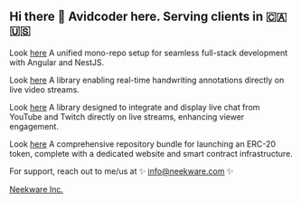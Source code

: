 ## Hi there 👋 Avidcoder here. Serving clients in 🇨🇦 🇺🇸

Look [here](https://github.com/neekware/fullerstack) A unified mono-repo setup for seamless full-stack development with Angular and NestJS.

Look [here](https://github.com/AvidCaster/avidcaster/tree/main/libs/ngx-annotator) A library enabling real-time handwriting annotations directly on live video streams.

Look [here](https://github.com/AvidCaster/avidcaster/tree/main/libs/ngx-chat) A library designed to integrate and display live chat from YouTube and Twitch directly on live streams, enhancing viewer engagement.

Look [here](https://github.com/PlayItForward-IO/playitforward) A comprehensive repository bundle for launching an ERC-20 token, complete with a dedicated website and smart contract infrastructure.

For support, reach out to me/us at ✨ info@neekware.com ✨

[Neekware Inc.](https://neekware.com)

<!-- 
<p align="center">
  <img src ="https://github-readme-stats.vercel.app/api?username=un33k&show_icons=true&count_private=true&include_all_commits=true&hide_border=true&hide=issues,contribs"><br />
  <img src ="https://github-readme-stats.vercel.app/api/top-langs/?username=un33k&layout=compact&hide_border=true&langs_count=10&hide=html,css">
</p>
 -->
<!--
**un33k/un33k** is a ✨ _special_ ✨ repository because its `README.md` (this file) appears on your GitHub profile.

Here are some ideas to get you started:

- 🔭 I’m currently working on ...
- 🌱 I’m currently learning ...
- 👯 I’m looking to collaborate on ...
- 🤔 I’m looking for help with ...
- 💬 Ask me about ...
- 📫 How to reach me: ...
- 😄 Pronouns: ...
- ⚡ Fun fact: ...
-->
